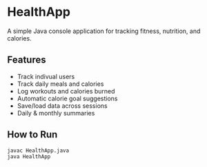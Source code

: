 # HealthApp

A simple Java console application for tracking fitness, nutrition, and calories.

## Features
- Track indivual users
- Track daily meals and calories
- Log workouts and calories burned
- Automatic calorie goal suggestions
- Save/load data across sessions
- Daily & monthly summaries

## How to Run
```bash
javac HealthApp.java
java HealthApp
